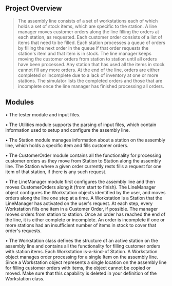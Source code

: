 ## Project Overview

> The assembly line consists of a set of workstations each of which holds a set of stock items, which are specific to the station. A line manager moves customer orders along the line filling the orders at each station, as requested. Each customer order consists of a list of items that need to be filled. Each station processes a queue of orders by filling the next order in the queue if that order requests the station's item and that item is in stock. The line manager keeps moving the customer orders from station to station until all orders have been processed. Any station that has used all the items in stock cannot fill any more orders. At the end of the line, orders are either completed or incomplete due to a lack of inventory at one or more stations. The simulator lists the completed orders and those that are incomplete once the line manager  has finished processing all orders.

## Modules

•	The tester module and input files.

•	The Utilities module supports the parsing of input files, which contain information used to setup and configure the assembly line.

•	The Station module manages information about a station on the assembly line, which holds a specific item and fills customer orders.

•	The CustomerOrder module contains all the functionality for processing customer orders as they move from Station to Station along the assembly line. The Station where a given order currently rests fills a request for one item of that station, if there is any such request.

•	The LineManager module first configures the assembly line and then moves CustomerOrders along it (from start to finish). The LineManager object configures the Workstation objects identified by the user, and moves orders along the line one step at a time. A Workstation is a Station that the LineManager has activated on the user's request. At each step, every Workstation fills one item in a Customer Order, if possible. The manager moves orders from station to station. Once an order has reached the end of the line, it is either complete or incomplete. An order is incomplete if one or more stations had an insufficient number of items in stock to cover that order's requests.

•	The Workstation class defines the structure of an active station on the assembly line and contains all the functionality for filling customer orders with station items. Each Workstation is-a-kind-of Station. A Workstation object manages order processing for a single Item on the assembly line. Since a Workstation object represents a single location on the assembly line for filling customer orders with items, the object cannot be copied or moved. Make sure that this capability is deleted in your definition of the Workstation class.



